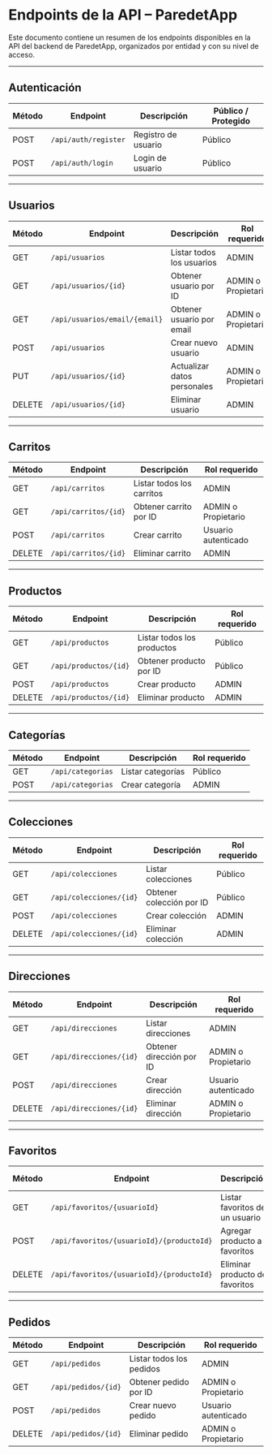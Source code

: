 # Endpoints de la API – ParedetApp

Este documento contiene un resumen de los endpoints disponibles en la API del backend de ParedetApp, organizados por entidad y con su nivel de acceso.

---

## Autenticación

| Método | Endpoint              | Descripción                | Público / Protegido |
|--------|-----------------------|----------------------------|---------------------|
| POST   | `/api/auth/register`  | Registro de usuario        | Público             |
| POST   | `/api/auth/login`     | Login de usuario           | Público             |

---

## Usuarios

| Método | Endpoint                      | Descripción                         | Rol requerido          |
|--------|-------------------------------|-------------------------------------|------------------------|
| GET    | `/api/usuarios`               | Listar todos los usuarios           | ADMIN                 |
| GET    | `/api/usuarios/{id}`          | Obtener usuario por ID              | ADMIN o Propietario   |
| GET    | `/api/usuarios/email/{email}` | Obtener usuario por email           | ADMIN o Propietario   |
| POST   | `/api/usuarios`               | Crear nuevo usuario                 | ADMIN                 |
| PUT    | `/api/usuarios/{id}`          | Actualizar datos personales         | ADMIN o Propietario   |
| DELETE | `/api/usuarios/{id}`          | Eliminar usuario                    | ADMIN                 |

---

## Carritos

| Método | Endpoint                 | Descripción               | Rol requerido          |
|--------|--------------------------|---------------------------|------------------------|
| GET    | `/api/carritos`          | Listar todos los carritos | ADMIN                 |
| GET    | `/api/carritos/{id}`     | Obtener carrito por ID    | ADMIN o Propietario   |
| POST   | `/api/carritos`          | Crear carrito             | Usuario autenticado   |
| DELETE | `/api/carritos/{id}`     | Eliminar carrito          | ADMIN                 |

---

## Productos

| Método | Endpoint               | Descripción                | Rol requerido        |
|--------|------------------------|----------------------------|----------------------|
| GET    | `/api/productos`       | Listar todos los productos | Público              |
| GET    | `/api/productos/{id}`  | Obtener producto por ID    | Público              |
| POST   | `/api/productos`       | Crear producto             | ADMIN                |
| DELETE | `/api/productos/{id}`  | Eliminar producto          | ADMIN                |

---

## Categorías

| Método | Endpoint            | Descripción              | Rol requerido        |
|--------|---------------------|--------------------------|----------------------|
| GET    | `/api/categorias`   | Listar categorías        | Público              |
| POST   | `/api/categorias`   | Crear categoría          | ADMIN                |

---

## Colecciones

| Método | Endpoint                  | Descripción                | Rol requerido        |
|--------|---------------------------|----------------------------|----------------------|
| GET    | `/api/colecciones`        | Listar colecciones         | Público              |
| GET    | `/api/colecciones/{id}`   | Obtener colección por ID   | Público              |
| POST   | `/api/colecciones`        | Crear colección            | ADMIN                |
| DELETE | `/api/colecciones/{id}`   | Eliminar colección         | ADMIN                |

---

## Direcciones

| Método | Endpoint                  | Descripción                  | Rol requerido        |
|--------|---------------------------|------------------------------|----------------------|
| GET    | `/api/direcciones`        | Listar direcciones           | ADMIN                |
| GET    | `/api/direcciones/{id}`   | Obtener dirección por ID     | ADMIN o Propietario  |
| POST   | `/api/direcciones`        | Crear dirección              | Usuario autenticado  |
| DELETE | `/api/direcciones/{id}`   | Eliminar dirección           | ADMIN o Propietario  |

---

## Favoritos

| Método | Endpoint                                 | Descripción                        | Rol requerido        |
|--------|------------------------------------------|------------------------------------|----------------------|
| GET    | `/api/favoritos/{usuarioId}`             | Listar favoritos de un usuario     | ADMIN o Propietario  |
| POST   | `/api/favoritos/{usuarioId}/{productoId}`| Agregar producto a favoritos       | Propietario          |
| DELETE | `/api/favoritos/{usuarioId}/{productoId}`| Eliminar producto de favoritos     | ADMIN o Propietario  |

---

## Pedidos

| Método | Endpoint            | Descripción              | Rol requerido        |
|--------|---------------------|--------------------------|----------------------|
| GET    | `/api/pedidos`      | Listar todos los pedidos | ADMIN                |
| GET    | `/api/pedidos/{id}` | Obtener pedido por ID    | ADMIN o Propietario  |
| POST   | `/api/pedidos`      | Crear nuevo pedido       | Usuario autenticado  |
| DELETE | `/api/pedidos/{id}` | Eliminar pedido          | ADMIN o Propietario  |

